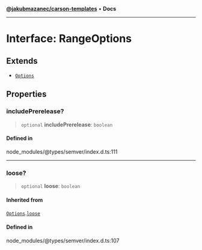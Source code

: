 [**@jakubmazanec/carson-templates**](../../../README.md) • **Docs**

---

# Interface: RangeOptions

## Extends

- [`Options`](Options.md)

## Properties

### includePrerelease?

> `optional` **includePrerelease**: `boolean`

#### Defined in

node_modules/@types/semver/index.d.ts:111

---

### loose?

> `optional` **loose**: `boolean`

#### Inherited from

[`Options`](Options.md).[`loose`](Options.md#loose)

#### Defined in

node_modules/@types/semver/index.d.ts:107
